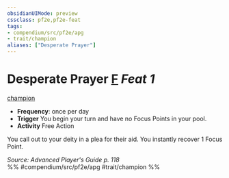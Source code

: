```yaml
---
obsidianUIMode: preview
cssclass: pf2e,pf2e-feat
tags:
- compendium/src/pf2e/apg
- trait/champion
aliases: ["Desperate Prayer"]
---
```

# Desperate Prayer  [F](rules/core-rulebook/chapter-9-playing-the-game.md#Actions "Free Action") *Feat 1*  
[champion](rules/traits/champion.md "Champion Class Trait")  

- **Frequency**: once per day
- **Trigger** You begin your turn and have no Focus Points in your pool.
- **Activity** Free Action

You call out to your deity in a plea for their aid. You instantly recover 1 Focus Point.

*Source: Advanced Player's Guide p. 118*  
%% #compendium/src/pf2e/apg #trait/champion %%